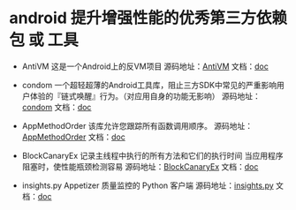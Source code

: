# android 提升增强性能的优秀第三方依赖包 或 工具

* AntiVM 这是一个Android上的反VM项目
源码地址：[AntiVM](https://github.com/bunnyblue/AntiVM) 文档：[doc](https://github.com/bunnyblue/AntiVM/blob/master/README.md)


* condom 一个超轻超薄的Android工具库，阻止三方SDK中常见的严重影响用户体验的『链式唤醒』行为。（对应用自身的功能无影响）
源码地址：[condom](https://github.com/oasisfeng/condom) 文档：[doc](https://github.com/oasisfeng/condom/blob/master/README.md)

* AppMethodOrder 该库允许您跟踪所有函数调用顺序。
源码地址：[AppMethodOrder](https://github.com/zjw-swun/AppMethodOrder) 文档：[doc](https://github.com/zjw-swun/AppMethodOrder/blob/master/README.md)

* BlockCanaryEx 记录主线程中执行的所有方法和它们的执行时间 当应用程序阻塞时，使性能瓶颈检测容易
源码地址：[BlockCanaryEx](https://github.com/seiginonakama/BlockCanaryEx) 文档：[doc](https://github.com/seiginonakama/BlockCanaryEx/blob/master/README_ZH.md)

* insights.py Appetizer 质量监控的 Python 客户端
源码地址：[insights.py](https://github.com/appetizerio/insights.py) 文档：[doc](https://github.com/appetizerio/insights.py/blob/master/README_ZH.md)

